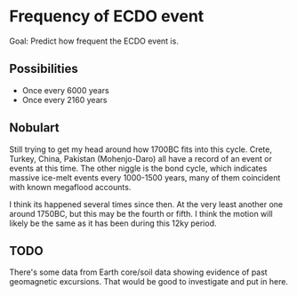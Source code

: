# Frequency of ECDO event

Goal: Predict how frequent the ECDO event is.

## Possibilities

- Once every 6000 years
- Once every 2160 years

## Nobulart

Still trying to get my head around how 1700BC fits into this cycle. Crete, Turkey, China, Pakistan (Mohenjo-Daro) all have a record of an event or events at this time. The other niggle is the bond cycle, which indicates massive ice-melt events every 1000-1500 years, many of them coincident with known megaflood accounts.

I think its happened several times since then. At the very least another one around 1750BC, but this may be the fourth or fifth. I think the motion will likely be the same as it has been during this 12ky period.

## TODO

There's some data from Earth core/soil data showing evidence of past geomagnetic excursions. That would be good to investigate and put in here.
